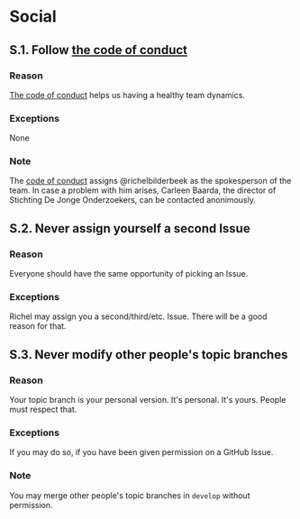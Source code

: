 # Social


## S.1. Follow [the code of conduct](../code_of_conduct.md)


### Reason

[The code of conduct](../code_of_conduct.md) helps us having a healthy team dynamics.

### Exceptions

None

### Note

The [code of conduct](../code_of_conduct.md) assigns @richelbilderbeek as the spokesperson
of the team. In case a problem with him arises, Carleen Baarda, the director of Stichting
De Jonge Onderzoekers, can be contacted anonimously.

## S.2. Never assign yourself a second Issue

### Reason

Everyone should have the same opportunity of picking an Issue. 

### Exceptions

Richel may assign you a second/third/etc. Issue. There will be a good reason for that.

## S.3. Never modify other people's topic branches

### Reason

Your topic branch is your personal version. It's personal. It's yours. People must respect that.

### Exceptions 

If you may do so, if you have been given permission on a GitHub Issue.

### Note

You may merge other people's topic branches in `develop` without permission.
